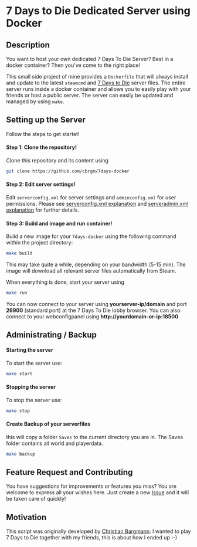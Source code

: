 # 7 Days to Die Dedicated Server using Docker

## Description

You want to host your own dedicated 7 Days To Die Server? Best in a docker container? Then you've come to the right place!

This small side project of mine provides a `Dockerfile` that will always install and update to the latest `steamcmd` and [7 Days to Die][61e6a3c0] server files. The entire server runs inside a docker container and allows you to easily play with your friends or host a public server. The server can easily be updated and managed by using `make`.

  [61e6a3c0]: http://store.steampowered.com/app/251570/7_Days_to_Die/ "7days"

## Setting up the Server

Follow the steps to get startet!

#### Step 1: Clone the repository!

Clone this repository and its content using
```bash
git clone https://github.com/cbrgm/7days-docker
```

#### Step 2: Edit server settings!

Edit `serverconfig.xml` for server settings  and `adminconfig.xml` for user permissions. Please see [serverconfig.xml explanation][4852b90b] and [serveradmin.xml explanation][e42cc3cd] for further details.

  [4852b90b]: https://7daystodie.gamepedia.com/Server:_serverconfig.xml "server"
  [e42cc3cd]: https://7daystodie.com/forums/showthread.php?25069-Serveradmin-xml "admin"

#### Step 3: Build and image and run container!

Build a new image for your `7days-docker` using the following command within the project directory:
```bash
make build
```
This may take quite a while, depending on your bandwidth (5-15 min). The image will download all relevant server files automatically from Steam.

When everything is done, start your server using
```bash
make run
```

You can now connect to your server using **yourserver-ip/domain** and port **26900** (standard port) at the 7 Days To Die lobby browser. You can also connect to your webconfigpanel using **http://yourdomain-or-ip:18500**

## Administrating / Backup

#### Starting the server

To start the server use:
```bash
make start
```

#### Stopping the server

To stop the server use:
```bash
make stop
```

#### Create Backup of your serverfiles
this will copy a folder `Saves` to the current directory you are in. The Saves folder contains all world and playerdata.
```bash
make backup
```

## Feature Request and Contributing

You have suggestions for improvements or features you miss? You are welcome to express all your wishes here. Just create a new [Issue][e872f832] and it will be taken care of quickly!

[e872f832]: https://github.com/cbrgm/7days-docker/issues "7days issues"


## Motivation

This script was originally developed by [Christian Bargmann][b9824663]. I wanted to play 7 Days to Die together with my friends, this is about how I ended up :-)

  [b9824663]: http://cbrgm.de "blog"
